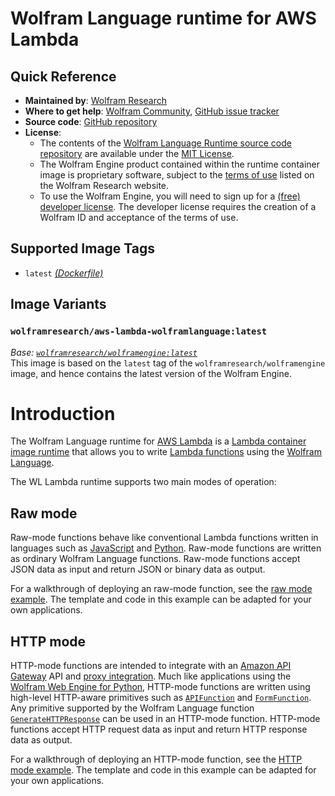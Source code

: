 # Wolfram Language runtime for AWS Lambda

## Quick Reference

- **Maintained by**: [Wolfram Research](https://www.wolfram.com/)
- **Where to get help**: [Wolfram Community](https://community.wolfram.com/), [GitHub issue tracker](https://github.com/WolframResearch/AWSLambda-WolframLanguage/issues)
- **Source code**: [GitHub repository](https://github.com/WolframResearch/AWSLambda-WolframLanguage)
- **License**:
  - The contents of the [Wolfram Language Runtime source code repository](https://github.com/WolframResearch/AWSLambda-WolframLanguage) are available under the [MIT License](https://github.com/WolframResearch/AWSLambda-WolframLanguage/blob/master/LICENSE).
  - The Wolfram Engine product contained within the runtime container image is proprietary software, subject to the [terms of use](http://www.wolfram.com/legal/terms/wolfram-engine.html) listed on the Wolfram Research website.
  - To use the Wolfram Engine, you will need to sign up for a [(free) developer license](https://www.wolfram.com/developer-license). The developer license requires the creation of a Wolfram ID and acceptance of the terms of use.


## Supported Image Tags

- `latest` [_(Dockerfile)_](https://github.com/WolframResearch/AWSLambda-WolframLanguage/blob/master/Dockerfile)


## Image Variants

### `wolframresearch/aws-lambda-wolframlanguage:latest`

*Base: [`wolframresearch/wolframengine:latest`](https://hub.docker.com/r/wolframresearch/wolframengine)*  
This image is based on the `latest` tag of the `wolframresearch/wolframengine` image, and hence contains the latest version of the Wolfram Engine.


# Introduction

The Wolfram Language runtime for [AWS Lambda](https://aws.amazon.com/lambda/) is a [Lambda container image runtime](https://docs.aws.amazon.com/lambda/latest/dg/lambda-images.html) that allows you to write [Lambda functions](https://docs.aws.amazon.com/lambda/latest/dg/gettingstarted-concepts.html#gettingstarted-concepts-function) using the [Wolfram Language](https://www.wolfram.com/language/).

The WL Lambda runtime supports two main modes of operation:

## Raw mode

Raw-mode functions behave like conventional Lambda functions written in languages such as [JavaScript](https://docs.aws.amazon.com/lambda/latest/dg/lambda-nodejs.html) and [Python](https://docs.aws.amazon.com/lambda/latest/dg/lambda-python.html). Raw-mode functions are written as ordinary Wolfram Language functions. Raw-mode functions accept JSON data as input and return JSON or binary data as output.

For a walkthrough of deploying an raw-mode function, see the [raw mode example](https://github.com/WolframResearch/AWSLambda-WolframLanguage/blob/master/Examples/aws-sam/raw-mode/README.md). The template and code in this example can be adapted for your own applications.

## HTTP mode

HTTP-mode functions are intended to integrate with an [Amazon API Gateway](https://aws.amazon.com/api-gateway/) API and [proxy integration](https://docs.aws.amazon.com/apigateway/latest/developerguide/set-up-lambda-proxy-integrations.html#api-gateway-create-api-as-simple-proxy). Much like applications using the [Wolfram Web Engine for Python](https://github.com/WolframResearch/WolframWebEngineForPython), HTTP-mode functions are written using high-level HTTP-aware primitives such as [`APIFunction`](https://reference.wolfram.com/language/ref/APIFunction.html) and [`FormFunction`](https://reference.wolfram.com/language/ref/FormFunction.html). Any primitive supported by the Wolfram Language function [`GenerateHTTPResponse`](https://reference.wolfram.com/language/ref/GenerateHTTPResponse.html) can be used in an HTTP-mode function. HTTP-mode functions accept HTTP request data as input and return HTTP response data as output.

For a walkthrough of deploying an HTTP-mode function, see the [HTTP mode example](https://github.com/WolframResearch/AWSLambda-WolframLanguage/blob/master/Examples/aws-sam/http-mode/README.md). The template and code in this example can be adapted for your own applications.
